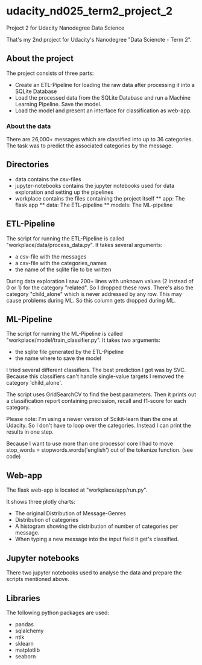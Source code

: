 # udacity_nd025_term2_project_2
Project 2 for Udacity Nanodegree Data Science


That's my 2nd project for Udacity's Nanodegree "Data Sciencte - Term 2".

## About the project

The project consists of three parts:
* Create an ETL-Pipeline for loading the raw data after processing it into a SQLite Database
* Load the processed data from the SQLite Database and run a Machine Learning Pipeline. Save the model.
* Load the model and present an interface for classification as web-app.

### About the data
There are 26,000+ messages which are classified into up to 36 categories.
The task was to predict the associated categories by the message.

## Directories
* data contains the csv-files
* jupyter-notebooks contains the jupyter notebooks used for data exploration and setting up the pipelines
* workplace contains the files containing the project itself
** app: The flask app
** data: The ETL-pipeline
** models: The ML-pipeline

## ETL-Pipeline

The script for running the ETL-Pipeline is called "workplace/data/process_data.py".
It takes several arguments:
  * a csv-file with the messages
  * a csv-file with the categories_names
  * the name of the sqlite file to be written

During data exploration I saw 200+ lines with unknown values (2 instead of 0 or 1)
for the category "related". So I dropped these rows.
There's also the category "child_alone" which is never addressed by any row.
This may cause problems during ML. So this column gets dropped during ML.

## ML-Pipeline

The script for running the ML-Pipeline is called "workplace/model/train_classifier.py".
It takes two arguments:
  * the sqlite file generated by the ETL-Pipeline
  * the name where to save the model

I tried several different classifiers. The best prediction I got was by SVC.
Because this classifiers can't handle single-value targets I removed the category
'child_alone'.

The script uses GridSearchCV to find the best parameters. Then it prints out a
classification report containing precission, recall and f1-score for each category.

Please note: I'm using a newer version of Scikit-learn than the one at Udacity.
So I don't have to loop over the categories. Instead I can print the results in
one step.

Because I want to use more than one processor core I had to move
stop_words = stopwords.words('english')
out of the tokenize function.  (see code)

## Web-app

The flask web-app is located at "workplace/app/run.py".

It shows three plotly charts:
* The original Distribution of Message-Genres
* Distribution of categories
* A histogram showing the distribution of number of categories per message.
* When typing a new message into the input field it get's classified.

## Jupyter notebooks

There two jupyter notebooks used to analyse the data and prepare the scripts
mentioned above.

## Libraries

The following python packages are used:
* pandas
* sqlalchemy
* ntlk
* sklearn
* matplotlib
* seaborn
